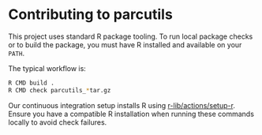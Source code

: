 # Contributing to parcutils

This project uses standard R package tooling. To run local package checks or to build the package, you must have R installed and available on your `PATH`.

The typical workflow is:

```sh
R CMD build .
R CMD check parcutils_*tar.gz
```

Our continuous integration setup installs R using [r-lib/actions/setup-r](https://github.com/r-lib/actions/tree/master/setup-r). Ensure you have a compatible R installation when running these commands locally to avoid check failures.
